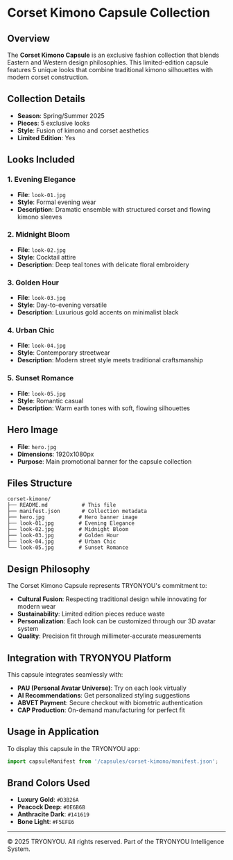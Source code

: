 # Corset Kimono Capsule Collection

## Overview
The **Corset Kimono Capsule** is an exclusive fashion collection that blends Eastern and Western design philosophies. This limited-edition capsule features 5 unique looks that combine traditional kimono silhouettes with modern corset construction.

## Collection Details
- **Season**: Spring/Summer 2025
- **Pieces**: 5 exclusive looks
- **Style**: Fusion of kimono and corset aesthetics
- **Limited Edition**: Yes

## Looks Included

### 1. Evening Elegance
- **File**: `look-01.jpg`
- **Style**: Formal evening wear
- **Description**: Dramatic ensemble with structured corset and flowing kimono sleeves

### 2. Midnight Bloom
- **File**: `look-02.jpg`
- **Style**: Cocktail attire
- **Description**: Deep teal tones with delicate floral embroidery

### 3. Golden Hour
- **File**: `look-03.jpg`
- **Style**: Day-to-evening versatile
- **Description**: Luxurious gold accents on minimalist black

### 4. Urban Chic
- **File**: `look-04.jpg`
- **Style**: Contemporary streetwear
- **Description**: Modern street style meets traditional craftsmanship

### 5. Sunset Romance
- **File**: `look-05.jpg`
- **Style**: Romantic casual
- **Description**: Warm earth tones with soft, flowing silhouettes

## Hero Image
- **File**: `hero.jpg`
- **Dimensions**: 1920x1080px
- **Purpose**: Main promotional banner for the capsule collection

## Files Structure
```
corset-kimono/
├── README.md           # This file
├── manifest.json       # Collection metadata
├── hero.jpg           # Hero banner image
├── look-01.jpg        # Evening Elegance
├── look-02.jpg        # Midnight Bloom
├── look-03.jpg        # Golden Hour
├── look-04.jpg        # Urban Chic
└── look-05.jpg        # Sunset Romance
```

## Design Philosophy
The Corset Kimono Capsule represents TRYONYOU's commitment to:
- **Cultural Fusion**: Respecting traditional design while innovating for modern wear
- **Sustainability**: Limited edition pieces reduce waste
- **Personalization**: Each look can be customized through our 3D avatar system
- **Quality**: Precision fit through millimeter-accurate measurements

## Integration with TRYONYOU Platform
This capsule integrates seamlessly with:
- **PAU (Personal Avatar Universe)**: Try on each look virtually
- **AI Recommendations**: Get personalized styling suggestions
- **ABVET Payment**: Secure checkout with biometric authentication
- **CAP Production**: On-demand manufacturing for perfect fit

## Usage in Application
To display this capsule in the TRYONYOU app:
```javascript
import capsuleManifest from '/capsules/corset-kimono/manifest.json';
```

## Brand Colors Used
- **Luxury Gold**: `#D3B26A`
- **Peacock Deep**: `#0E6B6B`
- **Anthracite Dark**: `#141619`
- **Bone Light**: `#F5EFE6`

---

© 2025 TRYONYOU. All rights reserved.
Part of the TRYONYOU Intelligence System.
